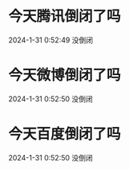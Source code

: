 # 今天腾讯倒闭了吗

2024-1-31 0:52:49 没倒闭

# 今天微博倒闭了吗

2024-1-31 0:52:50 没倒闭

# 今天百度倒闭了吗

2024-1-31 0:52:50 没倒闭

